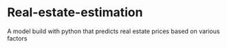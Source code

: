 # Real-estate-estimation
A model build with python that predicts real estate prices based on various factors
